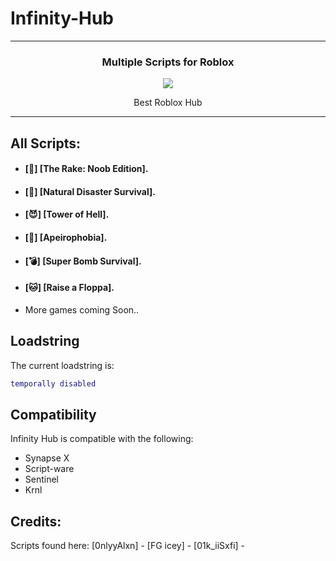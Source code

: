 # Infinity-Hub
---

<h3 align="center">Multiple Scripts for Roblox</h3>

<p align="center">
  <a href="https://discord.gg/eWXxNYZd5p" alt="Tips, Discussion & Support Server">
    <img src="https://img.shields.io/discord/836621542917275668?color=7289DA&labelColor=4a64bd&logo=discord&logoColor=white&style=for-the-badge"/></a>
  </p>
</p>
<p align="center"> Best Roblox Hub </p>

---

## All Scripts:
 
- #### [👻] **[The Rake: Noob Edition].**

- #### [🌊] **[Natural Disaster Survival].**

- #### [😈] **[Tower of Hell].**

- #### [🚪] **[Apeirophobia].**

- #### [💣] **[Super Bomb Survival].**

- #### [🐱] **[Raise a Floppa].**

- More games coming Soon..

## Loadstring
The current loadstring is:

```lua
temporally disabled
```
## Compatibility
Infinity Hub is compatible with the following:
* Synapse X
* Script-ware
* Sentinel 
* Krnl


## Credits:

Scripts found here:
[0nlyyAlxn] - 
[FG icey] - 
[01k_iiSxfi] -
